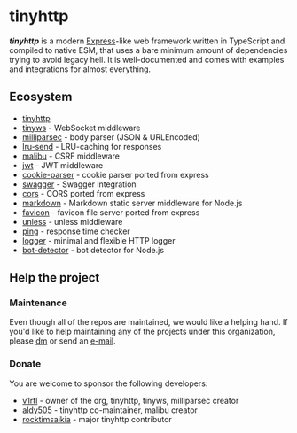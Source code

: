 # tinyhttp

_**tinyhttp**_ is a modern [Express](https://expressjs.com/)-like web framework written in TypeScript and compiled to native ESM, that uses a bare minimum amount of dependencies trying to avoid legacy hell. It is well-documented and comes with examples and integrations for almost everything.

## Ecosystem

- [tinyhttp](https://github.com/tinyhttp/tinyhttp)
- [tinyws](https://github.com/tinyws) - WebSocket middleware
- [milliparsec](https://github.com/tinyhttp/milliparsec) - body parser (JSON & URLEncoded)
- [lru-send](https://github.com/tinyhttp/lru-send) - LRU-caching for responses
- [malibu](https://github.com/tinyhttp/malibu) - CSRF middleware
- [jwt](https://github.com/tinyhttp/jwt) - JWT middleware
- [cookie-parser](https://github.com/tinyhttp/cookie-parser) - cookie parser ported from express
- [swagger](https://github.com/tinyhttp/swagger) - Swagger integration
- [cors](https://github.com/tinyhttp/cors) - CORS ported from express
- [markdown](https://github.com/tinyhttp/markdown) - Markdown static server middleware for Node.js
- [favicon](https://github.com/tinyhttp/favicon) - favicon file server ported from express
- [unless](https://github.com/tinyhttp/unless) - unless middleware
- [ping](https://github.com/tinyhttp/ping) - response time checker
- [logger](https://github.com/tinyhttp/logger) - minimal and flexible HTTP logger
- [bot-detector](https://github.com/tinyhttp/bot-detector) - bot detector for Node.js

## Help the project

### Maintenance

Even though all of the repos are maintained, we would like a helping hand. If you'd like to help maintaining any of the projects under this organization, please [dm](https://t.me/v_1rtl) or send an [e-mail](mailto:v1rtl@proton.me).

### Donate

You are welcome to sponsor the following developers:

- [v1rtl](https://ko-fi.com/v1rtl) - owner of the org, tinyhttp, tinyws, milliparsec creator
- [aldy505](https://github.com/sponsors/aldy505) - tinyhttp co-maintainer, malibu creator
- [rocktimsaikia](https://github.com/sponsors/rocktimsaikia) - major tinyhttp contributor
